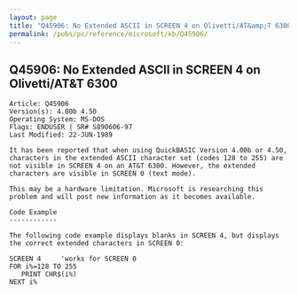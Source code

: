 ```yaml
---
layout: page
title: "Q45906: No Extended ASCII in SCREEN 4 on Olivetti/AT&amp;T 6300"
permalink: /pubs/pc/reference/microsoft/kb/Q45906/
---
```


## Q45906: No Extended ASCII in SCREEN 4 on Olivetti/AT&amp;T 6300

	Article: Q45906
	Version(s): 4.00b 4.50
	Operating System: MS-DOS
	Flags: ENDUSER | SR# S890606-97
	Last Modified: 22-JUN-1989
	
	It has been reported that when using QuickBASIC Version 4.00b or 4.50,
	characters in the extended ASCII character set (codes 128 to 255) are
	not visible in SCREEN 4 on an AT&T 6300. However, the extended
	characters are visible in SCREEN 0 (text mode).
	
	This may be a hardware limitation. Microsoft is researching this
	problem and will post new information as it becomes available.
	
	Code Example
	------------
	
	The following code example displays blanks in SCREEN 4, but displays
	the correct extended characters in SCREEN 0:
	
	SCREEN 4     'works for SCREEN 0
	FOR i%=128 TO 255
	   PRINT CHR$(i%)
	NEXT i%
